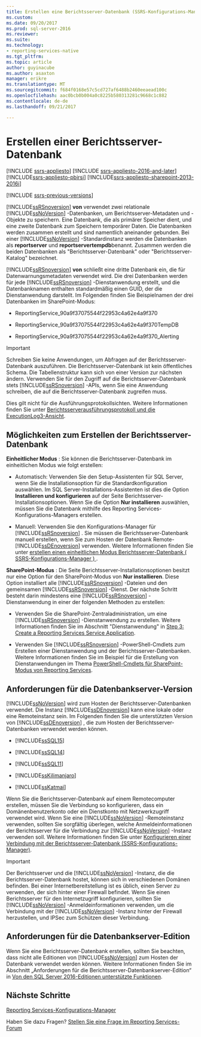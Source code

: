 ```yaml
---
title: Erstellen eine Berichtsserver-Datenbank (SSRS-Konfigurations-Manager) | Microsoft Docs
ms.custom: 
ms.date: 09/20/2017
ms.prod: sql-server-2016
ms.reviewer: 
ms.suite: 
ms.technology:
- reporting-services-native
ms.tgt_pltfrm: 
ms.topic: article
author: guyinacube
ms.author: asaxton
manager: erikre
ms.translationtype: MT
ms.sourcegitcommit: f684f0168e57c5cd727af6488b2460eeaead100c
ms.openlocfilehash: aac0bcb0b004a0c8225b580313281c9668c1c882
ms.contentlocale: de-de
ms.lasthandoff: 09/21/2017

---
```


# <a name="create-a-report-server-database"></a>Erstellen einer Berichtsserver-Datenbank

[!INCLUDE [ssrs-appliesto](../../includes/ssrs-appliesto.md)] [!INCLUDE [ssrs-appliesto-2016-and-later](../../includes/ssrs-appliesto-2016-and-later.md)] [!INCLUDE[ssrs-appliesto-pbirsi](../../includes/ssrs-appliesto-pbirs.md)] [!INCLUDE[ssrs-appliesto-sharepoint-2013-2016i](../../includes/ssrs-appliesto-sharepoint-2013-2016.md)]

[!INCLUDE [ssrs-previous-versions](../../includes/ssrs-previous-versions.md)]

[!INCLUDE[ssRSnoversion](../../includes/ssrsnoversion-md.md)] **von** verwendet zwei relationale [!INCLUDE[ssNoVersion](../../includes/ssnoversion-md.md)] -Datenbanken, um Berichtsserver-Metadaten und -Objekte zu speichern. Eine Datenbank, die als primärer Speicher dient, und eine zweite Datenbank zum Speichern temporärer Daten. Die Datenbanken werden zusammen erstellt und sind namentlich aneinander gebunden. Bei einer [!INCLUDE[ssNoVersion](../../includes/ssnoversion-md.md)] -Standardinstanz werden die Datenbanken als **reportserver** und **reportservertempdb**benannt. Zusammen werden die beiden Datenbanken als "Berichtsserver-Datenbank" oder "Berichtsserver-Katalog" bezeichnet.

[!INCLUDE[ssRSnoversion](../../includes/ssrsnoversion-md.md)] **von** schließt eine dritte Datenbank ein, die für Datenwarnungsmetadaten verwendet wird. Die drei Datenbanken werden für jede [!INCLUDE[ssRSnoversion](../../includes/ssrsnoversion-md.md)] -Dienstanwendung erstellt, und die Datenbanknamen enthalten standardmäßig einen GUID, der die Dienstanwendung darstellt. Im Folgenden finden Sie Beispielnamen der drei Datenbanken im SharePoint-Modus:

-   ReportingService_90a9f37075544f22953c4a62e4a9f370  
  
-   ReportingService_90a9f37075544f22953c4a62e4a9f370TempDB  
  
-   ReportingService_90a9f37075544f22953c4a62e4a9f370_Alerting  
  
> [!IMPORTANT]  
>  Schreiben Sie keine Anwendungen, um Abfragen auf der Berichtsserver-Datenbank auszuführen. Die Berichtsserver-Datenbank ist kein öffentliches Schema. Die Tabellenstruktur kann sich von einer Version zur nächsten ändern. Verwenden Sie für den Zugriff auf die Berichtsserver-Datenbank stets [!INCLUDE[ssRSnoversion](../../includes/ssrsnoversion-md.md)] -APIs, wenn Sie eine Anwendung schreiben, die auf die Berichtsserver-Datenbank zugreifen muss.  
>   
>  Dies gilt nicht für die Ausführungsprotokollsichten. Weitere Informationen finden Sie unter [Berichtsserverausführungsprotokoll und die ExecutionLog3-Ansicht](../../reporting-services/report-server/report-server-executionlog-and-the-executionlog3-view.md).  
  
## <a name="ways-to-create-the-report-server-database"></a>Möglichkeiten zum Erstellen der Berichtsserver-Datenbank  
 **Einheitlicher Modus** : Sie können die Berichtsserver-Datenbank im einheitlichen Modus wie folgt erstellen:  
  
-   Automatisch: Verwenden Sie den Setup-Assistenten für SQL Server, wenn Sie die Installationsoption für die Standardkonfiguration auswählen. Im SQL Server-Installations-Assistenten ist dies die Option **Installieren und konfigurieren** auf der Seite Berichtsserver-Installationsoptionen. Wenn Sie die Option **Nur installieren** auswählen, müssen Sie die Datenbank mithilfe des Reporting Services-Konfigurations-Managers erstellen.  
  
-   Manuell: Verwenden Sie den Konfigurations-Manager für [!INCLUDE[ssRSnoversion](../../includes/ssrsnoversion-md.md)] . Sie müssen die Berichtsserver-Datenbank manuell erstellen, wenn Sie zum Hosten der Datenbank Remote- [!INCLUDE[ssDEnoversion](../../includes/ssdenoversion-md.md)] verwenden. Weitere Informationen finden Sie unter [erstellen einen einheitlichen Modus Berichtsserver-Datenbank &#40; SSRS-Konfigurations-Manager &#41; ](../../reporting-services/install-windows/ssrs-report-server-create-a-native-mode-report-server-database.md).  
  
 **SharePoint-Modus** : Die Seite Berichtsserver-Installationsoptionen besitzt nur eine Option für den SharePoint-Modus von **Nur installieren**. Diese Option installiert alle [!INCLUDE[ssRSnoversion](../../includes/ssrsnoversion-md.md)] -Dateien und den gemeinsamen [!INCLUDE[ssRSnoversion](../../includes/ssrsnoversion-md.md)] -Dienst. Der nächste Schritt besteht darin mindestens eine [!INCLUDE[ssRSnoversion](../../includes/ssrsnoversion-md.md)] -Dienstanwendung in einer der folgenden Methoden zu erstellen:  
  
-   Verwenden Sie die SharePoint-Zentraladministration, um eine [!INCLUDE[ssRSnoversion](../../includes/ssrsnoversion-md.md)] -Dienstanwendung zu erstellen. Weitere Informationen finden Sie im Abschnitt "Dienstanwendung" in [Step 3: Create a Reporting Services Service Application](../../reporting-services/install-windows/install-the-first-report-server-in-sharepoint-mode.md#bkmk_create_serrviceapplication).  
  
-   Verwenden Sie [!INCLUDE[ssRSnoversion](../../includes/ssrsnoversion-md.md)] -PowerShell-Cmdlets zum Erstellen einer Dienstanwendung und der Berichtsserver-Datenbanken. Weitere Informationen finden Sie im Beispiel für die Erstellung von Dienstanwendungen im Thema [PowerShell-Cmdlets für SharePoint-Modus von Reporting Services](../../reporting-services/report-server-sharepoint/powershell-cmdlets-for-reporting-services-sharepoint-mode.md).  
  
## <a name="database-server-version-requirements"></a>Anforderungen für die Datenbankserver-Version  
 [!INCLUDE[ssNoVersion](../../includes/ssnoversion-md.md)] wird zum Hosten der Berichtsserver-Datenbanken verwendet. Die Instanz [!INCLUDE[ssDEnoversion](../../includes/ssdenoversion-md.md)] kann eine lokale oder eine Remoteinstanz sein. Im Folgenden finden Sie die unterstützten Version von [!INCLUDE[ssDEnoversion](../../includes/ssdenoversion-md.md)] , die zum Hosten der Berichtsserver-Datenbanken verwendet werden können.  
  
-   [!INCLUDE[ssSQL15](../../includes/sssql15-md.md)]  
  
-   [!INCLUDE[ssSQL14](../../includes/sssql14-md.md)]  
  
-   [!INCLUDE[ssSQL11](../../includes/sssql11-md.md)]  
  
-   [!INCLUDE[ssKilimanjaro](../../includes/sskilimanjaro-md.md)]  
  
-   [!INCLUDE[ssKatmai](../../includes/sskatmai-md.md)]  
  
 Wenn Sie die Berichtsserver-Datenbank auf einem Remotecomputer erstellen, müssen Sie die Verbindung so konfigurieren, dass ein Domänenbenutzerkonto oder ein Dienstkonto mit Netzwerkzugriff verwendet wird. Wenn Sie eine [!INCLUDE[ssNoVersion](../../includes/ssnoversion-md.md)] -Remoteinstanz verwenden, sollten Sie sorgfältig überlegen, welche Anmeldeinformationen der Berichtsserver für die Verbindung zur [!INCLUDE[ssNoVersion](../../includes/ssnoversion-md.md)] -Instanz verwenden soll. Weitere Informationen finden Sie unter [Konfigurieren einer Verbindung mit der Berichtsserver-Datenbank &#40;SSRS-Konfigurations-Manager&#41;](../../reporting-services/install-windows/configure-a-report-server-database-connection-ssrs-configuration-manager.md).  
  
> [!IMPORTANT]  
>  Der Berichtsserver und die [!INCLUDE[ssNoVersion](../../includes/ssnoversion-md.md)] -Instanz, die die Berichtsserver-Datenbank hostet, können sich in verschiedenen Domänen befinden. Bei einer Internetbereitstellung ist es üblich, einen Server zu verwenden, der sich hinter einer Firewall befindet. Wenn Sie einen Berichtsserver für den Internetzugriff konfigurieren, sollten Sie [!INCLUDE[ssNoVersion](../../includes/ssnoversion-md.md)] -Anmeldeinformationen verwenden, um die Verbindung mit der [!INCLUDE[ssNoVersion](../../includes/ssnoversion-md.md)] -Instanz hinter der Firewall herzustellen, und IPSec zum Schützen dieser Verbindung.  
  
## <a name="database-server-edition-requirements"></a>Anforderungen für die Datenbankserver-Edition  
 Wenn Sie eine Berichtsserver-Datenbank erstellen, sollten Sie beachten, dass nicht alle Editionen von [!INCLUDE[ssNoVersion](../../includes/ssnoversion-md.md)] zum Hosten der Datenbank verwendet werden können. Weitere Informationen finden Sie im Abschnitt „Anforderungen für die Berichtsserver-Datenbankserver-Edition“ in [Von den SQL Server 2016-Editionen unterstützte Funktionen](~/sql-server/editions-and-supported-features-for-sql-server-2016.md).  

## <a name="next-steps"></a>Nächste Schritte

[Reporting Services-Konfigurations-Manager](http://msdn.microsoft.com/en-us/63519ef4-e68a-42fb-9cf7-31228ea4e434)  

Haben Sie dazu Fragen? [Stellen Sie eine Frage im Reporting Services-Forum](http://go.microsoft.com/fwlink/?LinkId=620231)
